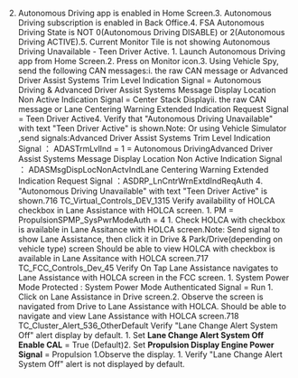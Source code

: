 2. Autonomous Driving app is enabled in Home Screen.3. Autonomous Driving subscription is enabled in Back Office.4. FSA Autonomous Driving State is NOT 0(Autonomous Driving DISABLE) or 2(Autonomous Driving ACTIVE).5. Current Monitor Tile is not showing Autonomous Driving Unavailable - Teen Driver Active. 1. Launch Autonomous Driving app from Home Screen.2. Press on Monitor icon.3. Using Vehicle Spy, send the following CAN messages:i. the raw CAN message or Advanced Driver Assist Systems Trim Level Indication Signal = Autonomous Driving & Advanced Driver Assist Systems Message Display Location Non Active Indication Signal = Center Stack Displayii. the raw CAN message or Lane Centering Warning Extended Indication Request Signal = Teen Driver Active4. Verify that "Autonomous Driving Unavailable" with text "Teen Driver Active" is shown.Note: Or using Vehicle Simulator ,send signals:Advanced Driver Assist Systems Trim Level Indication Signal ： ADASTrmLvlInd = 1 = Autonomous DrivingAdvanced Driver Assist Systems Message Display Location Non Active Indication Signal ： ADASMsgDispLocNonActvIndLane Centering Warning Extended Indication Request Signal ：ASDRP_LnCntrWrnExtdIndReqAuth 4. "Autonomous Driving Unavailable" with text "Teen Driver Active" is shown.716 TC_Virtual_Controls_DEV_1315 Verify availability of HOLCA checkbox in Lane Assistance with HOLCA screen. 1. PM = PropulsionSPMP_SysPwrModeAuth = 4 1. Check HOLCA with checkbox is available in Lane Assitance with HOLCA screen.Note: Send signal to show Lane Assistance, then click it in Drive & Park/Drive(depending on vehicle type) screen Should be able to view HOLCA with checkbox is available in Lane Assitance with HOLCA screen.717 TC_FCC_Controls_Dev_45 Verify On Tap Lane Assistance navigates to Lane Assistance with HOLCA screen in the FCC screen. 1. System Power Mode Protected : System Power Mode Authenticated Signal = Run 1. Click on Lane Assistance in Drive screen.2. Observe the screen is navigated from Drive to Lane Assistance with HOLCA. Should be able to navigate and view Lane Assistance with HOLCA screen.718 TC_Cluster_Alert_536_OtherDefault Verify "Lane Change Alert System Off" alert display by default. 1. Set **Lane Change Alert System Off Enable CAL** = True (Default)2. Set **Propulsion Display Engine Power Signal** = Propulsion 1.Observe the display. 1. Verify "Lane Change Alert System Off" alert is not displayed by default.